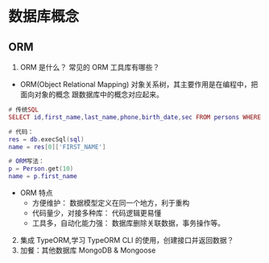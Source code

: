 # 数据库概念

## ORM

1. ORM 是什么？ 常见的 ORM 工具库有哪些？

- ORM(Object Relational Mapping) 对象关系树，其主要作用是在编程中，把面向对象的概念
  跟数据库中的概念对应起来。

```lua
# 传统SQL
SELECT id,first_name,last_name,phone,birth_date,sec FROM persons WHERE id = 10

# 代码：
res = db.execSql(sql)
name = res[0]['FIRST_NAME']

# ORM写法：
p = Person.get(10)
name = p.first_name
```

- ORM 特点
  - 方便维护： 数据模型定义在同一个地方，利于重构
  - 代码量少，对接多种库： 代码逻辑更易懂
  - 工具多，自动化能力强： 数据库删除关联数据，事务操作等。

2. 集成 TypeORM,学习 TypeORM CLI 的使用，创建接口并返回数据？
3. 加餐：其他数据库 MongoDB & Mongoose
